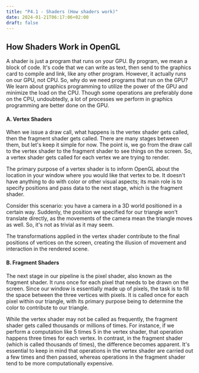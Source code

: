 ```yaml
---
title: "P4.1 - Shaders (How shaders work)"
date: 2024-01-21T06:17:06+02:00
draft: false
---
```


## How Shaders Work in OpenGL

A shader is just a program that runs on your GPU. By program, we mean a block of code. It's code that we can write as text, then send to the graphics card to compile and link, like any other program. However, it actually runs on our GPU, not CPU. So, why do we need programs that run on the GPU? We learn about graphics programming to utilize the power of the GPU and minimize the load on the CPU. Though some operations are preferably done on the CPU, undoubtedly, a lot of processes we perform in graphics programming are better done on the GPU.


#### **A. Vertex Shaders**
When we issue a draw call, what happens is the vertex shader gets called, then the fragment shader gets called. There are many stages between them, but let's keep it simple for now. The point is, we go from the draw call to the vertex shader to the fragment shader to see things on the screen. So, a vertex shader gets called for each vertex we are trying to render.

The primary purpose of a vertex shader is to inform OpenGL about the location in your window where you would like that vertex to be. It doesn't have anything to do with color or other visual aspects; its main role is to specify positions and pass data to the next stage, which is the fragment shader.

Consider this scenario: you have a camera in a 3D world positioned in a certain way. Suddenly, the position we specified for our triangle won't translate directly, as the movements of the camera mean the triangle moves as well. So, it's not as trivial as it may seem.

 The transformations applied in the vertex shader contribute to the final positions of vertices on the screen, creating the illusion of movement and interaction in the rendered scene. 
 
 #### B. Fragment Shaders
 
The next stage in our pipeline is the pixel shader, also known as the fragment shader. It runs once for each pixel that needs to be drawn on the screen. Since our window is essentially made up of pixels, the task is to fill the space between the three vertices with pixels. It is called once for each pixel within our triangle, with its primary purpose being to determine the color to contribute to our triangle.

While the vertex shader may not be called as frequently, the fragment shader gets called thousands or millions of times. For instance, if we perform a computation like 5 times 5 in the vertex shader, that operation happens three times for each vertex. In contrast, in the fragment shader (which is called thousands of times), the difference becomes apparent. It's essential to keep in mind that operations in the vertex shader are carried out a few times and then passed, whereas operations in the fragment shader tend to be more computationally expensive.
